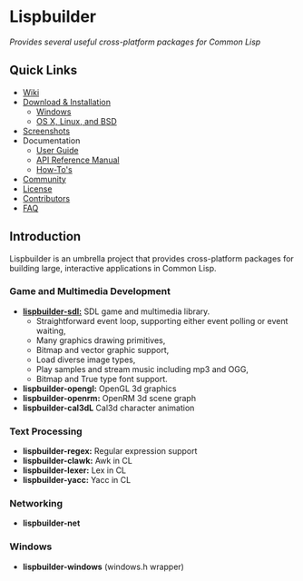 # Lispbuilder

*Provides several useful cross-platform packages for Common Lisp*

## Quick Links

  * [Wiki](https://github.com/lispbuilder/lispbuilder/wiki)
  * [Download & Installation](https://github.com/lispbuilder/lispbuilder/wiki/DownloadInstallationIntro)
    * [Windows](https://github.com/lispbuilder/lispbuilder/wiki/WindowsInstallation)
    * [OS X, Linux, and BSD](https://github.com/lispbuilder/lispbuilder/wiki/DownloadInstallation)
  * [Screenshots](https://github.com/lispbuilder/lispbuilder/wiki/Screenshots)
  * Documentation
    * [User Guide](https://github.com/lispbuilder/lispbuilder/wiki/UsingLispbuilderSDL)
    * [API Reference Manual](https://lispbuilder.github.io/documentation/lispbuilder-sdl.html#contents)
    * [How-To's](https://github.com/lispbuilder/lispbuilder/wiki/HowTos)
  * [Community](https://github.com/lispbuilder/lispbuilder/wiki/Community)
  * [License](https://github.com/lispbuilder/lispbuilder/wiki/License)
  * [Contributors](https://github.com/lispbuilder/lispbuilder/wiki/Contributors)
  * [FAQ](https://github.com/lispbuilder/lispbuilder/wiki/Faq)

## Introduction

Lispbuilder is an umbrella project that provides cross-platform
packages for building large, interactive applications in Common Lisp.

### Game and Multimedia Development

  * [**lispbuilder-sdl:**](https://github.com/lispbuilder/lispbuilder/wiki/LispbuilderSDL) SDL game and multimedia library.
      * Straightforward event loop, supporting either event polling or event waiting,
      * Many graphics drawing primitives,
      * Bitmap and vector graphic support,
      * Load diverse image types,
      * Play samples and stream music including mp3 and OGG,
      * Bitmap and True type font support.
  * **lispbuilder-opengl:** OpenGL 3d graphics
  * **lispbuilder-openrm:** OpenRM 3d scene graph
  * **lispbuilder-cal3dL** Cal3d character animation

### Text Processing

  * **lispbuilder-regex:** Regular expression support
  * **lispbuilder-clawk:** Awk in CL
  * **lispbuilder-lexer:** Lex in CL
  * **lispbuilder-yacc:** Yacc in CL

### Networking

  * **lispbuilder-net**

### Windows

  * **lispbuilder-windows** (windows.h wrapper)
